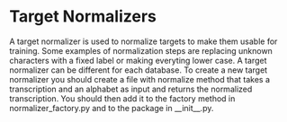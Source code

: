 # Target Normalizers

A target normalizer is used to normalize targets to make them usable for
training. Some examples of normalization steps are replacing unknown
characters with a fixed label or making everyting lower case. A target
normalizer can be different for each database. To create a new target normalizer
you should create a file with normalize method that takes a transcription and
an alphabet as input and returns the normalized transcription. You should then
add it to the factory method in normalizer_factory.py and to the package in
\_\_init\_\_.py.
